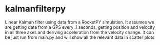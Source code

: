 # kalmanfilterpy

Linear Kalman filter using data from a RocketPY simulation.  It assumes we are getting data from a GPS every .1 seconds, getting position and velocity in all three axes and deriving acceleration from the velocity change.  It can be just run from main.py and will show all the relevant data in scatter plots.
